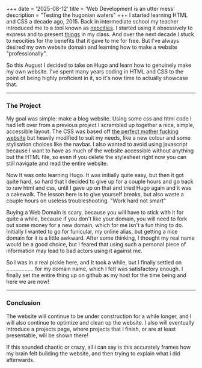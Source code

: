 +++
date = '2025-08-12'
title = 'Web Development is an utter mess'
description = "Testing the hugonian waters"
+++
I started learning HTML and CSS a decade ago, 2015. Back in intermediate school my teacher introduced me to a tool known as [neocities](https://neocities.org/). I started using it obsessively to express and to present [things](https://neocities.org/site/valuesforkids) in my class. And over the next decade I stuck to neocities for the benefits that it gave to me for free. But I've always desired my own website domain and learning how to make a website "professionally".

So this August I decided to take on Hugo and learn how to genuinely make my own website. I've spent many years coding in HTML and CSS to the point of being highly proficient in it, so it's now time to actually showcase that.
***
### The Project
My goal was simple: make a blog website. Using some css and html code I had left over from a previous project I scrambled up together a nice, simple, accessible layout. The CSS was based off [the perfect mother fucking website](https://perfectmotherfuckingwebsite.com/) but heavily modified to suit my needs, like a new colour and some stylisation choices like the navbar. I also wanted to avoid using javascript because I want to have as much of the website accessible without anything but the HTML file, so even if you delete the stylesheet right now you can still navigate and read the entire website.

Now It was onto learning Hugo. It was initially quite easy, but then it got quite hard, so hard that I decided to give up for a couple hours and go back to raw html and css, until I gave up on that and tried Hugo again and it was a cakewalk. The lesson here is to give yourself breaks, but also waste a couple hours on useless troubleshooting. "Work hard not smart"

Buying a Web Domain is scary, because you will have to stick with it for quite a while, because if you don't like your domain, you will need to fork out some money for a new domain, which for me isn't a fun thing to do. Initially I wanted to go for funicular, my online alias, but getting a nice domain for it is a little awkward. After some thinking, I thought my real name would be a good choice, but I feared that using such a personal piece of information may lead to bad actors using it against me.

So I was in a real pickle here, and It took a while, but I finally settled on .................. for my domain name, which I felt was satisfactory enough. I finally set the entire thing up on github as my host for the time being and here we are now!
***
### Conclusion
The website will continue to be under construction for a while longer, and I will also continue to optimize and clean up the website. I also will eventually introduce a projects page, where projects that I finish, or are at least presentable, will be shown there!

If this sounded chaotic or crazy, all i can say is this accurately frames how my brain felt building the website, and then trying to explain what i did afterwards. 
